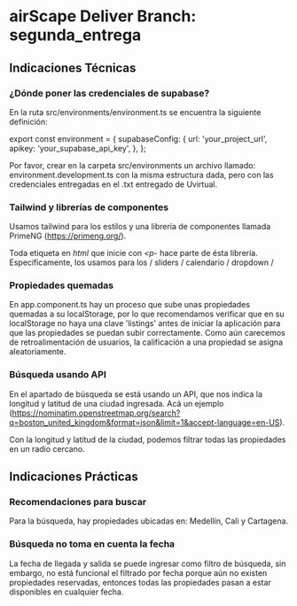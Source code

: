 # airScape Deliver Branch: segunda_entrega

## Indicaciones Técnicas

### ¿Dónde poner las credenciales de supabase?

En la ruta src/environments/environment.ts se encuentra la siguiente definición:

export const environment = {
supabaseConfig: {
url: 'your_project_url',
apikey:
'your_supabase_api_key',
},
};

Por favor, crear en la carpeta src/environments un archivo llamado: environment.development.ts con la misma estructura dada, pero con las credenciales entregadas en el .txt entregado de Uvirtual.

### Tailwind y librerías de componentes

Usamos tailwind para los estilos y una librería de componentes llamada PrimeNG (https://primeng.org/).

Toda etiqueta en _html_ que inicie con _<p-_ hace parte de ésta librería. Específicamente, los usamos para los / sliders / calendario / dropdown /

### Propiedades quemadas

En app.component.ts hay un proceso que sube unas propiedades quemadas a su localStorage, por lo que recomendamos verificar que en su localStorage no haya una clave 'listings' antes de iniciar la aplicación para que las propiedades se puedan subir correctamente. Como aún carecemos de retroalimentación de usuarios, la calificación a una propiedad se asigna aleatoriamente.

### Búsqueda usando API

En el apartado de búsqueda se está usando un API, que nos indica la longitud y latitud de una ciudad ingresada. Acá un ejemplo (https://nominatim.openstreetmap.org/search?q=boston_united_kingdom&format=json&limit=1&accept-language=en-US).

Con la longitud y latitud de la ciudad, podemos filtrar todas las propiedades en un radio cercano.

## Indicaciones Prácticas

### Recomendaciones para buscar

Para la búsqueda, hay propiedades ubicadas en: Medellín, Cali y Cartagena.

### Búsqueda no toma en cuenta la fecha

La fecha de llegada y salida se puede ingresar como filtro de búsqueda, sin embargo, no está funcional el filtrado por fecha porque aún no existen propiedades reservadas, entonces todas las propiedades pasan a estar disponibles en cualquier fecha.
